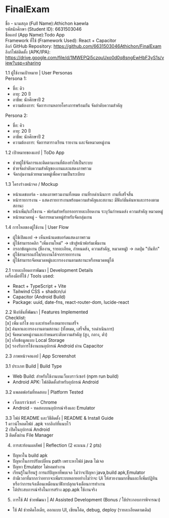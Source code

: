 # FinalExam
ชื่อ - นามสกุล (Full Name):Athichon kaewla               
รหัสนักศึกษา (Student ID): 6631503046           
ชื่อแอป (App Name):Todo App           
Framework ที่ใช้ (Framework Used): React + Capacitor              
ลิงก์ GitHub Repository: https://github.com/6631503046Athichon/FinalExam           
ลิงก์ไฟล์ติดตั้ง (APK/IPA): https://drive.google.com/file/d/1MWEPQi5czquUxo0d0q8sngEwHbF3yS1s/view?usp=sharing              

1.1 ผู้ใช้งานเป้าหมาย | User Personas         
Persona 1:            
- ชื่อ: ดิว              
- อายุ: 20 ปี                
- อาชีพ: นักศึกษาปี 2               
- ความต้องการ: จัดการงานหลายโครงการพร้อมกัน จัดลำดับความสำคัญ

Persona 2:                 
- ชื่อ: คิว                
- อายุ: 20 ปี               
- อาชีพ: นักศึกษาปี 2                    
- ความต้องการ: จัดการตารางเรียน รายงาน และจัดหมวดหมู่งาน
  
1.2 เป้าหมายของแอป | ToDo App             
- ช่วยผู้ใช้จัดการและติดตามงานที่ต้องทำให้เป็นระบบ             
- ช่วยจัดลำดับความสำคัญของงานและแสดงภาพรวม            
- จัดกลุ่มงานด้วยหมวดหมู่เพื่อความเป็นระเบียบ

1.3 โครงร่างหน้าจอ / Mockup             
- หน้าแดชบอร์ด - แสดงภาพรวมงานทั้งหมด งานที่รอดำเนินการ งานที่เสร็จสิ้น
- หน้ารายการงาน - แสดงรายการงานพร้อมความสำคัญและสถานะ มีฟังก์ชันค้นหาและกรองตามสถานะ
- หน้าเพิ่ม/แก้ไขงาน - ฟอร์มสำหรับกรอกรายละเอียดงาน ระบุวันกำหนดส่ง ความสำคัญ หมวดหมู่
- หน้าหมวดหมู่ - จัดการหมวดหมู่สำหรับจัดกลุ่มงาน

1.4 การไหลของผู้ใช้งาน | User Flow               
- ผู้ใช้เปิดแอป → เห็นหน้าแดชบอร์ดแสดงภาพรวม
- ผู้ใช้สามารถคลิก "เพิ่มงานใหม่" → เข้าสู่หน้าฟอร์มเพิ่มงาน
- กรอกข้อมูลงาน (ชื่องาน, รายละเอียด, กำหนดส่ง, ความสำคัญ, หมวดหมู่) → กดปุ่ม "บันทึก"
- ผู้ใช้สามารถแก้ไข/ลบงานได้จากรายการงาน
- ผู้ใช้สามารถจัดหมวดหมู่และกรองงานตามสถานะหรือหมวดหมู่ได้

2.1 รายละเอียดการพัฒนา | Development Details           
เครื่องมือที่ใช้ / Tools used:           
- React + TypeScript + Vite          
- Tailwind CSS + shadcn/ui                  
- Capacitor (Android Build)            
- Package: uuid, date-fns, react-router-dom, lucide-react

2.2 ฟังก์ชันที่พัฒนา | Features Implemented         
Checklist:                 
[x] เพิ่ม แก้ไข ลบ และทำเครื่องหมายงานเสร็จ        
[x] ค้นหาและกรองงานตามสถานะ (ทั้งหมด, เสร็จสิ้น, รอดำเนินการ)            
[x] จัดหมวดหมู่งานและกำหนดระดับความสำคัญ (สูง, กลาง, ต่ำ)            
[x] เก็บข้อมูลแบบ Local Storage             
[x] รองรับการใช้งานบนอุปกรณ์ Android ผ่าน Capacitor             

2.3 ภาพหน้าจอแอป | App Screenshot                

3.1 ประเภท Build | Build Type       
- Web Build: สำหรับใช้งานบนเว็บเบราว์เซอร์ (npm run build)           
- Android APK: ไฟล์ติดตั้งสำหรับอุปกรณ์ Android         

3.2 แพลตฟอร์มที่ทดสอบ | Platform Tested           
- เว็บเบราว์เซอร์ - Chrome           
- Android - ทดสอบบนอุปกรณ์จริงและ Emulator           

3.3 ไฟล์ README และวิธีติดตั้ง | README & Install Guide          
1 ดาวน์โหลดไฟล์ .apk จากลิงก์ที่แนบไว้         
2 เปิดในอุปกรณ์ Android           
3 ติดตั้งผ่าน File Manager           

4. การสะท้อนผลลัพธ์ | Reflection (2 คะแนน / 2 pts)
- ปัญหาใน build apk        
- ปัญหาในการปรับเปลี่ยน path เพราะหาไฟล์ java ไม่เจอ           
- ปัญหา Emulator ไม่ยอมทำงาน              
- เรียนรู้ในเรียนรู้ การแก้ปัญหาที่พบเจอ ไม่ว่าจะปัญหา java,build apk,Emulator           
- ถ้ามีเวลาที่มากกว่าอยากจะเพิ่มระบบหลายอย่างไม่ว่าจะ Ui ให้สวยงามมากขึ้นและก็เพิ่มปฏิทินหรือว่าการแจ้งเตือนเหมือนนาฬิกาปลุกแจ้งเตือนการทำงาน          
- ได้ประสบการณ์จริงในการสร้าง app.apk ใช้งานจริง           

5. การใช้ AI ช่วยพัฒนา | AI Assisted Development (Bonus / ใช้ประกอบการพิจารณา)                   
- ใช้ AI ช่วยคิดไอเดีย, ออกแบบ UI, เขียนโค้ด, debug, deploy (รายละเอียดตามเดิม)
